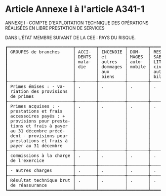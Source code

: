 # Article Annexe I à l'article A341-1

ANNEXE I : COMPTE D'EXPLOITATION TECHNIQUE DES OPÉRATIONS RÉALISÉES EN LIBRE PRESTATION DE SERVICES

DANS L'ÉTAT MEMBRE SUIVANT DE LA CEE : PAYS DU RISQUE. 

<pre>
┏━━━━━━━━━━━━━━━━━━━━━━━━━┯━━━━━━━━┯━━━━━━━━━━┯━━━━━━━━┯━━━━━━━━━┯━━━━━━━━━┯━━━━━━━━━━┯━━━━━━━━━┯━━━━━━━━┯━━━━━━━━━━━┯━━━━━━┓
┃ GROUPES de branches     │ ACCI-  │ INCENDIE │ DOM-   │ RESPON- │ EN-     │ AVIATION │ RESPON- │ CRÉDIT │ AUTRES    │ TO-  ┃
┃                         │ DENTS  │ et       │ MAGES  │ SABI-   │ SEMBLE  │ maritime │ SABI-   │ et     │ branches  │ TAL  ┃
┃                         │ mala-  │ autres   │ auto-  │ LITÉ    │ automo- │ et       │ LITÉ    │ cau-   │           │      ┃
┃                         │ die    │ dommages │ mobile │ civile  │ bile    │ trans-   │ civile  │ tion   │           │      ┃
┃                         │        │ aux      │        │ automo- │         │ ports    │ géné-   │        │           │      ┃
┃                         │        │ biens    │        │ bile    │         │          │ rale    │        │           │      ┃
┠┈┈┈┈┈┈┈┈┈┈┈┈┈┈┈┈┈┈┈┈┈┈┈┈┈┼┈┈┈┈┈┈┈┈┼┈┈┈┈┈┈┈┈┈┈┼┈┈┈┈┈┈┈┈┼┈┈┈┈┈┈┈┈┈┼┈┈┈┈┈┈┈┈┈┼┈┈┈┈┈┈┈┈┈┈┼┈┈┈┈┈┈┈┈┈┼┈┈┈┈┈┈┈┈┼┈┈┈┈┈┈┈┈┈┈┈┼┈┈┈┈┈┈┨
┃ Primes émises : - va-   │ .      │ .        │ .      │ .       │ .       │ .        │ .       │ .      │ .         │ .    ┃
┃ riation des provisions  │        │          │        │         │         │          │         │        │           │      ┃
┃ de primes               │        │          │        │         │         │          │         │        │           │      ┃
┠┈┈┈┈┈┈┈┈┈┈┈┈┈┈┈┈┈┈┈┈┈┈┈┈┈┼┈┈┈┈┈┈┈┈┼┈┈┈┈┈┈┈┈┈┈┼┈┈┈┈┈┈┈┈┼┈┈┈┈┈┈┈┈┈┼┈┈┈┈┈┈┈┈┈┼┈┈┈┈┈┈┈┈┈┈┼┈┈┈┈┈┈┈┈┈┼┈┈┈┈┈┈┈┈┼┈┈┈┈┈┈┈┈┈┈┈┼┈┈┈┈┈┈┨
┃ Primes acquises : -     │ .      │ .        │ .      │ .       │ .       │ .        │ .       │ .      │ .         │ .    ┃
┃ prestations et frais    │        │          │        │         │         │          │         │        │           │      ┃
┃ accessoires payés : +   │        │          │        │         │         │          │         │        │           │      ┃
┃ provisions pour presta- │        │          │        │         │         │          │         │        │           │      ┃
┃ tions et frais à payer  │        │          │        │         │         │          │         │        │           │      ┃
┃ au 31 décembre précé-   │        │          │        │         │         │          │         │        │           │      ┃
┃ dent - provisions pour  │        │          │        │         │         │          │         │        │           │      ┃
┃ prestations et frais à  │        │          │        │         │         │          │         │        │           │      ┃
┃ payer au 31 décembre    │        │          │        │         │         │          │         │        │           │      ┃
┠┈┈┈┈┈┈┈┈┈┈┈┈┈┈┈┈┈┈┈┈┈┈┈┈┈┼┈┈┈┈┈┈┈┈┼┈┈┈┈┈┈┈┈┈┈┼┈┈┈┈┈┈┈┈┼┈┈┈┈┈┈┈┈┈┼┈┈┈┈┈┈┈┈┈┼┈┈┈┈┈┈┈┈┈┈┼┈┈┈┈┈┈┈┈┈┼┈┈┈┈┈┈┈┈┼┈┈┈┈┈┈┈┈┈┈┈┼┈┈┈┈┈┈┨
┃ commissions à la charge │ .      │ .        │ .      │ .       │ .       │ .        │ .       │ .      │ .         │ .    ┃
┃ de l'exercice           │        │          │        │         │         │          │         │        │           │      ┃
┠┈┈┈┈┈┈┈┈┈┈┈┈┈┈┈┈┈┈┈┈┈┈┈┈┈┼┈┈┈┈┈┈┈┈┼┈┈┈┈┈┈┈┈┈┈┼┈┈┈┈┈┈┈┈┼┈┈┈┈┈┈┈┈┈┼┈┈┈┈┈┈┈┈┈┼┈┈┈┈┈┈┈┈┈┈┼┈┈┈┈┈┈┈┈┈┼┈┈┈┈┈┈┈┈┼┈┈┈┈┈┈┈┈┈┈┈┼┈┈┈┈┈┈┨
┃ - autres charges        │ .      │ .        │ .      │ .       │ .       │ .        │ .       │ .      │ .         │ .    ┃
┠┈┈┈┈┈┈┈┈┈┈┈┈┈┈┈┈┈┈┈┈┈┈┈┈┈┼┈┈┈┈┈┈┈┈┼┈┈┈┈┈┈┈┈┈┈┼┈┈┈┈┈┈┈┈┼┈┈┈┈┈┈┈┈┈┼┈┈┈┈┈┈┈┈┈┼┈┈┈┈┈┈┈┈┈┈┼┈┈┈┈┈┈┈┈┈┼┈┈┈┈┈┈┈┈┼┈┈┈┈┈┈┈┈┈┈┈┼┈┈┈┈┈┈┨
┃ Résultat technique brut │ .      │ .        │ .      │ .       │ .       │ .        │ .       │ .      │ .         │ .    ┃
┃ de réassurance          │        │          │        │         │         │          │         │        │           │      ┃
┗━━━━━━━━━━━━━━━━━━━━━━━━━┷━━━━━━━━┷━━━━━━━━━━┷━━━━━━━━┷━━━━━━━━━┷━━━━━━━━━┷━━━━━━━━━━┷━━━━━━━━━┷━━━━━━━━┷━━━━━━━━━━━┷━━━━━━┛
</pre>


